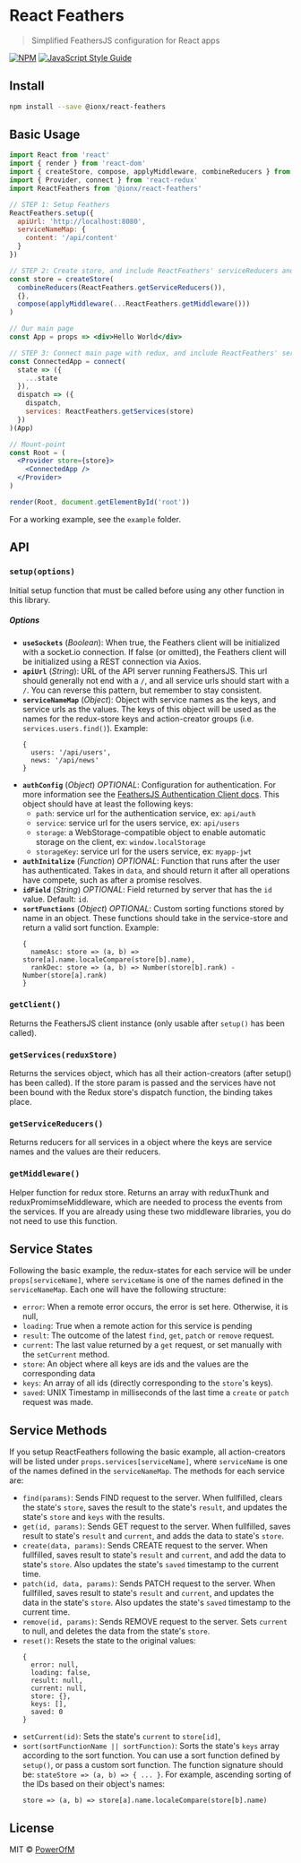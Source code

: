 # React Feathers

> Simplified FeathersJS configuration for React apps

[![NPM](https://img.shields.io/npm/v/@ionx/react-feathers.svg)](https://www.npmjs.com/package/@ionx/react-feathers) [![JavaScript Style Guide](https://img.shields.io/badge/code_style-standard-brightgreen.svg)](https://standardjs.com)

## Install

```bash
npm install --save @ionx/react-feathers
```

## Basic Usage

```jsx
import React from 'react'
import { render } from 'react-dom'
import { createStore, compose, applyMiddleware, combineReducers } from 'redux'
import { Provider, connect } from 'react-redux'
import ReactFeathers from '@ionx/react-feathers'

// STEP 1: Setup Feathers
ReactFeathers.setup({
  apiUrl: 'http://localhost:8080',
  serviceNameMap: {
    content: '/api/content'
  }
})

// STEP 2: Create store, and include ReactFeathers' serviceReducers and middleware
const store = createStore(
  combineReducers(ReactFeathers.getServiceReducers()),
  {},
  compose(applyMiddleware(...ReactFeathers.getMiddleware()))
)

// Our main page
const App = props => <div>Hello World</div>

// STEP 3: Connect main page with redux, and include ReactFeathers' services in dispatch
const ConnectedApp = connect(
  state => ({
    ...state
  }),
  dispatch => ({
    dispatch,
    services: ReactFeathers.getServices(store)
  })
)(App)

// Mount-point
const Root = (
  <Provider store={store}>
    <ConnectedApp />
  </Provider>
)

render(Root, document.getElementById('root'))
```

For a working example, see the `example` folder.

## API
### `setup(options)`
Initial setup function that must be called before using any other function in this library.

##### Options
- **`useSockets`** (_Boolean_): When true, the Feathers client will be initialized with a socket.io connection. If false (or omitted), the Feathers client will be initialized using a REST connection via Axios.
- **`apiUrl`** (_String_): URL of the API server running FeathersJS. This url should generally not end with a `/`, and all service urls should start with a `/`. You can reverse this pattern, but remember to stay consistent.
- **`serviceNameMap`** (_Object_): Object with service names as the keys, and service urls as the values. The keys of this object will be used as the names for the redux-store keys and action-creator groups (i.e. `services.users.find()`). Example:
    ```
    {
      users: '/api/users',
      news: '/api/news'
    }
    ```
- **`authConfig`** (_Object_) _OPTIONAL_: Configuration for authentication. For more information see the [FeathersJS Authentication Client docs](https://docs.feathersjs.com/api/authentication/client.html#options). This object should have at least the following keys:
  + `path`: service url for the authentication service, ex: `api/auth`
  + `service`: service url for the users service, ex: `api/users`
  + `storage`: a WebStorage-compatible object to enable automatic storage on the client, ex: `window.localStorage`
  + `storageKey`: service url for the users service, ex: `myapp-jwt`
- **`authInitalize`** (_Function_) _OPTIONAL_: Function that runs after the user has authenticated. Takes in `data`, and should return it after all operations have compete, such as after a promise resolves.
- **`idField`** (_String_) _OPTIONAL_: Field returned by server that has the `id` value. Default: `id`.
- **`sortFunctions`** (_Object_) _OPTIONAL_: Custom sorting functions stored by name in an object. These functions should take in the service-store and return a valid sort function. Example:
    ```
    {
      nameAsc: store => (a, b) => store[a].name.localeCompare(store[b].name),
      rankDec: store => (a, b) => Number(store[b].rank) - Number(store[a].rank)
    }
    ```

### `getClient()`
Returns the FeathersJS client instance (only usable after `setup()` has been called).

### `getServices(reduxStore)`
Returns the services object, which has all their action-creators (after setup() has been called). If the store param is passed and the services have not been bound with the Redux store's dispatch function, the binding takes place.

### `getServiceReducers()`
Returns reducers for all services in a object where the keys are service names and the values are their reducers.

### `getMiddleware()`
Helper function for redux store. Returns an array with reduxThunk and reduxPromimseMiddleware, which are needed to process the events from the services. If you are already using these two middleware libraries, you do not need to use this function.


## Service States
Following the basic example, the redux-states for each service will be under `props[serviceName]`, where `serviceName` is one of the names defined in the `serviceNameMap`. Each one will have the following structure:
- `error`: When a remote error occurs, the error is set here. Otherwise, it is null,
- `loading`: True when a remote action for this service is pending
- `result`: The outcome of the latest `find`, `get`, `patch` or `remove` request.
- `current`: The last value returned by a `get` request, or set manually with the `setCurrent` method.
- `store`: An object where all keys are ids and the values are the corresponding data
- `keys`: An array of all ids (directly corresponding to the `store`'s keys).
- `saved`: UNIX Timestamp in milliseconds of the last time a `create` or `patch` request was made.

## Service Methods
If you setup ReactFeathers following the basic example, all action-creators will be listed under `props.services[serviceName]`, where `serviceName` is one of the names defined in the `serviceNameMap`. The methods for each service are:
- `find(params)`: Sends FIND request  to the server. When fullfilled, clears the state's `store`, saves the result to the state's `result`, and updates the state's `store` and `keys` with the results.
- `get(id, params)`: Sends GET request to the server. When fullfilled, saves result to state's `result` and `current`, and adds the data to state's `store`.
- `create(data, params)`: Sends CREATE request to the server. When fullfilled, saves result to state's `result` and `current`, and add the data to state's `store`. Also updates the state's `saved` timestamp to the current time.
- `patch(id, data, params)`: Sends PATCH request to the server.  When fullfilled, saves result to state's `result` and `current`, and updates the data in the state's `store`. Also updates the state's `saved` timestamp to the current time.
- `remove(id, params)`: Sends REMOVE request to the server. Sets `current` to null, and deletes the data from the state's `store`.
- `reset()`: Resets the state to the original values:
    ```
    {
      error: null,
      loading: false,
      result: null,
      current: null,
      store: {},
      keys: [],
      saved: 0
    }
    ```
- `setCurrent(id)`: Sets the state's `current` to `store[id]`,
- `sort(sortFunctionName || sortFunction)`: Sorts the state's `keys` array according to the sort function. You can use a sort function defined by `setup()`, or pass a custom sort function. The function signature should be: `stateStore => (a, b) => { ... }`. For example, ascending sorting of the IDs based on their object's names:
  ```
  store => (a, b) => store[a].name.localeCompare(store[b].name)
  ```

## License

MIT © [PowerOfM](https://github.com/PowerOfM)
